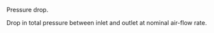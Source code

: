 Pressure drop.


<!-- comment -->


Drop in total pressure between inlet and outlet at nominal air-flow rate.
